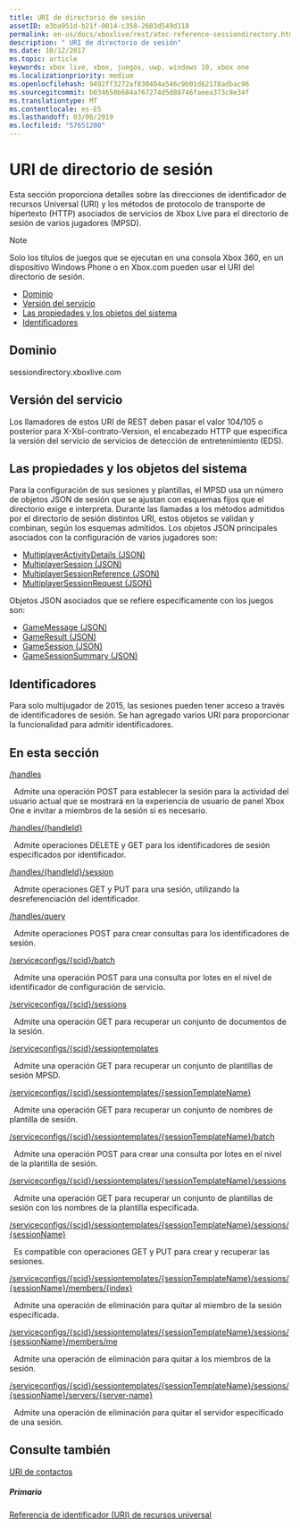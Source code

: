 ```yaml
---
title: URI de directorio de sesión
assetID: e3ba951d-b21f-0014-c358-2603d549d118
permalink: en-us/docs/xboxlive/rest/atoc-reference-sessiondirectory.html
description: " URI de directorio de sesión"
ms.date: 10/12/2017
ms.topic: article
keywords: xbox live, xbox, juegos, uwp, windows 10, xbox one
ms.localizationpriority: medium
ms.openlocfilehash: 9492ff3272af830404a546c9b01d62178adbac96
ms.sourcegitcommit: b034650b684a767274d5d88746faeea373c8e34f
ms.translationtype: MT
ms.contentlocale: es-ES
ms.lasthandoff: 03/06/2019
ms.locfileid: "57651200"
---
```

# <a name="session-directory-uris"></a>URI de directorio de sesión

Esta sección proporciona detalles sobre las direcciones de identificador de recursos Universal (URI) y los métodos de protocolo de transporte de hipertexto (HTTP) asociados de servicios de Xbox Live para el directorio de sesión de varios jugadores (MPSD).


> [!NOTE] 
> Solo los títulos de juegos que se ejecutan en una consola Xbox 360, en un dispositivo Windows Phone o en Xbox.com pueden usar el URI del directorio de sesión.  


  * [Dominio](#ID4EUB)
  * [Versión del servicio](#ID4EZB)
  * [Las propiedades y los objetos del sistema](#ID4EAC)
  * [Identificadores](#ID4EBE)

<a id="ID4EUB"></a>


## <a name="domain"></a>Dominio
sessiondirectory.xboxlive.com  
<a id="ID4EZB"></a>


## <a name="service-version"></a>Versión del servicio

Los llamadores de estos URI de REST deben pasar el valor 104/105 o posterior para X-Xbl-contrato-Version, el encabezado HTTP que especifica la versión del servicio de servicios de detección de entretenimiento (EDS).

<a id="ID4EAC"></a>


## <a name="system-objects-and-properties"></a>Las propiedades y los objetos del sistema

Para la configuración de sus sesiones y plantillas, el MPSD usa un número de objetos JSON de sesión que se ajustan con esquemas fijos que el directorio exige e interpreta. Durante las llamadas a los métodos admitidos por el directorio de sesión distintos URI, estos objetos se validan y combinan, según los esquemas admitidos. Los objetos JSON principales asociados con la configuración de varios jugadores son:

   *  [MultiplayerActivityDetails (JSON)](../../json/json-multiplayeractivitydetails.md)
   *  [MultiplayerSession (JSON)](../../json/json-multiplayersession.md)
   *  [MultiplayerSessionReference (JSON)](../../json/json-multiplayersessionreference.md)
   *  [MultiplayerSessionRequest (JSON)](../../json/json-multiplayersessionrequest.md)


Objetos JSON asociados que se refiere específicamente con los juegos son:

   *  [GameMessage (JSON)](../../json/json-gamemessage.md)
   *  [GameResult (JSON)](../../json/json-gameresult.md)
   *  [GameSession (JSON)](../../json/json-gamesession.md)
   *  [GameSessionSummary (JSON)](../../json/json-gamesessionsummary.md)


<a id="ID4EBE"></a>


## <a name="handles"></a>Identificadores

Para solo multijugador de 2015, las sesiones pueden tener acceso a través de identificadores de sesión. Se han agregado varios URI para proporcionar la funcionalidad para admitir identificadores.  
<a id="ID4EFE"></a>


## <a name="in-this-section"></a>En esta sección

[/handles](uri-handles.md)

&nbsp;&nbsp;Admite una operación POST para establecer la sesión para la actividad del usuario actual que se mostrará en la experiencia de usuario de panel Xbox One e invitar a miembros de la sesión si es necesario.

[/handles/{handleId}](uri-handleshandleid.md)

&nbsp;&nbsp;Admite operaciones DELETE y GET para los identificadores de sesión especificados por identificador.

[/handles/{handleId}/session](uri-handleshandleidsession.md)

&nbsp;&nbsp;Admite operaciones GET y PUT para una sesión, utilizando la desreferenciación del identificador.

[/handles/query](uri-handlesquery.md)

&nbsp;&nbsp;Admite operaciones POST para crear consultas para los identificadores de sesión.

[/serviceconfigs/{scid}/batch](uri-serviceconfigsscidbatch.md)

&nbsp;&nbsp;Admite una operación POST para una consulta por lotes en el nivel de identificador de configuración de servicio.

[/serviceconfigs/{scid}/sessions](uri-serviceconfigsscidsessions.md)

&nbsp;&nbsp;Admite una operación GET para recuperar un conjunto de documentos de la sesión.

[/serviceconfigs/{scid}/sessiontemplates](uri-serviceconfigsscidsessiontemplates.md)

&nbsp;&nbsp;Admite una operación GET para recuperar un conjunto de plantillas de sesión MPSD.

[/serviceconfigs/{scid}/sessiontemplates/{sessionTemplateName}](uri-serviceconfigsscidsessiontemplatessessiontemplatename.md)

&nbsp;&nbsp;Admite una operación GET para recuperar un conjunto de nombres de plantilla de sesión.

[/serviceconfigs/{scid}/sessiontemplates/{sessionTemplateName}/batch](uri-serviceconfigscidsessiontemplatessessiontemplatenamebatch.md)

&nbsp;&nbsp;Admite una operación POST para crear una consulta por lotes en el nivel de la plantilla de sesión.

[/serviceconfigs/{scid}/sessiontemplates/{sessionTemplateName}/sessions](uri-serviceconfigsscidsessiontemplatessessiontemplatenamesessions.md)

&nbsp;&nbsp;Admite una operación GET para recuperar un conjunto de plantillas de sesión con los nombres de la plantilla especificada.

[/serviceconfigs/{scid}/sessiontemplates/{sessionTemplateName}/sessions/{sessionName}](uri-serviceconfigsscidsessiontemplatessessiontemplatenamesessionssessionname.md)

&nbsp;&nbsp;Es compatible con operaciones GET y PUT para crear y recuperar las sesiones.

[/serviceconfigs/{scid}/sessiontemplates/{sessionTemplateName}/sessions/{sessionName}/members/{index}](uri-serviceconfigsscidsessiontemplatessessiontemplatenamesessionnamemembersindex.md)

&nbsp;&nbsp;Admite una operación de eliminación para quitar al miembro de la sesión especificada.

[/serviceconfigs/{scid}/sessiontemplates/{sessionTemplateName}/sessions/{sessionName}/members/me](uri-serviceconfigsscidsessiontemplatessessiontemplatenamesessionssessionnamemembersme.md)

&nbsp;&nbsp;Admite una operación de eliminación para quitar a los miembros de la sesión.

[/serviceconfigs/{scid}/sessiontemplates/{sessionTemplateName}/sessions/{sessionName}/servers/{server-name}](uri-serviceconfigsscidsessiontemplatessessiontemplatenamesessionnamemembersservername.md)

&nbsp;&nbsp;Admite una operación de eliminación para quitar el servidor especificado de una sesión.

<a id="ID4ESF"></a>


## <a name="see-also"></a>Consulte también

<a id="ID4EUF"></a>

   [URI de contactos](../matchtickets/atoc-reference-matchtickets.md)


<a id="ID4E1F"></a>


##### <a name="parent"></a>Primario

[Referencia de identificador (URI) de recursos universal](../atoc-xboxlivews-reference-uris.md)
